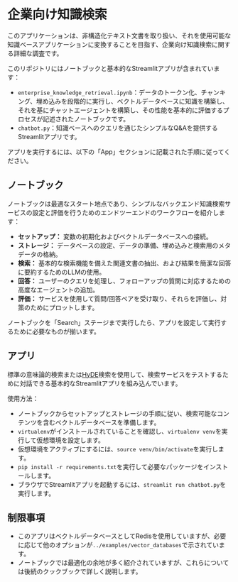 # 企業向け知識検索

このアプリケーションは、非構造化テキスト文書を取り扱い、それを使用可能な知識ベースアプリケーションに変換することを目指す、企業向け知識検索に関する詳細な調査です。

このリポジトリにはノートブックと基本的なStreamlitアプリが含まれています：
- `enterprise_knowledge_retrieval.ipynb`：データのトークン化、チャンキング、埋め込みを段階的に実行し、ベクトルデータベースに知識を構築し、それを基にチャットエージェントを構築し、その性能を基本的に評価するプロセスが記述されたノートブックです。
- `chatbot.py`：知識ベースへのクエリを通じたシンプルなQ&Aを提供するStreamlitアプリです。

アプリを実行するには、以下の「App」セクションに記載された手順に従ってください。

## ノートブック

ノートブックは最適なスタート地点であり、シンプルなバックエンド知識検索サービスの設定と評価を行うためのエンドツーエンドのワークフローを紹介します：
- **セットアップ：** 変数の初期化およびベクトルデータベースへの接続。
- **ストレージ：** データベースの設定、データの準備、埋め込みと検索用のメタデータの格納。
- **検索：** 基本的な検索機能を備えた関連文書の抽出、および結果を簡潔な回答に要約するためのLLMの使用。
- **回答：** ユーザーのクエリを処理し、フォローアップの質問に対応するための高度なエージェントの追加。
- **評価：** サービスを使用して質問/回答ペアを受け取り、それらを評価し、対策のためにプロットします。

ノートブックを「Search」ステージまで実行したら、アプリを設定して実行するために必要なものが揃います。

## アプリ

標準の意味論的検索または[HyDE](https://arxiv.org/abs/2212.10496)検索を使用して、検索サービスをテストするために対話できる基本的なStreamlitアプリを組み込んでいます。

使用方法：
- ノートブックからセットアップとストレージの手順に従い、検索可能なコンテンツを含むベクトルデータベースを準備します。
- `virtualenv`がインストールされていることを確認し、`virtualenv venv`を実行して仮想環境を設定します。
- 仮想環境をアクティブにするには、`source venv/bin/activate`を実行します。
- `pip install -r requirements.txt`を実行して必要なパッケージをインストールします。
- ブラウザでStreamlitアプリを起動するには、`streamlit run chatbot.py`を実行します。

## 制限事項

- このアプリはベクトルデータベースとしてRedisを使用していますが、必要に応じて他のオプションが`../examples/vector_databases`で示されています。
- ノートブックでは最適化の余地が多く紹介されていますが、これらについては後続のクックブックで詳しく説明します。